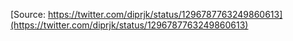 [Source: https://twitter.com/diprjk/status/1296787763249860613](https://twitter.com/diprjk/status/1296787763249860613)